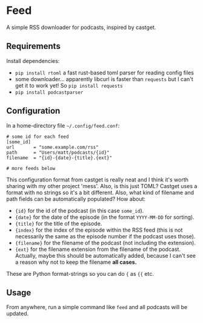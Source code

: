 Feed
====

A simple RSS downloader for podcasts, inspired by castget.

Requirements
------------

Install dependencies:

* `pip install rtoml`
  a fast rust-based toml parser for reading config files
* some downloader... apparently libcurl is faster than `requests` but I can't
  get it to work yet! So `pip install requests`
* `pip install podcastparser`

Configuration
-------------

In a home-directory file `~/.config/feed.conf`:

```
# some id for each feed
[some_id]
url       = "some.example.com/rss"
path      = "Users/matt/podcasts/{id}"
filename  = "{id}-{date}-{title}.{ext}"

# more feeds below
```

This configuration format from castget is really neat and I think it's worth
sharing with my other project 'mess'. Also, is this just TOML? Castget uses
a format with no strings so it's a bit different. Also, what kind of filename
and path fields can be automatically populated? How about:

* `{id}` for the id of the podcast (in this case `some_id`).
* `{date}` for the date of the episode (in the format `YYYY-MM-DD` for
  sorting).
* `{title}` for the title of the episode.
* `{index}` for the index of the episode within the RSS feed (this is not
  necessarily the same as the episode number if the podcast uses those).
* `{filename}` for the filename of the podcast (not including the extension).
* `{ext}` for the filename extension from the filename of the podcast.
  Actually, maybe this should be automatically added, because I can't see a
  reason why not to keep the filename **all cases.**

These are Python format-strings so you can do `{` as `{{` etc.

Usage
-----

From anywhere, run a simple command like `feed` and all podcasts will be
updated.
